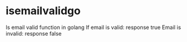 # isemailvalidgo
Is email valid function in golang
If email is valid: response true
Email is invalid: response false
